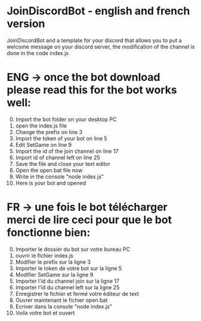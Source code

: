 # JoinDiscordBot - english and french version
JoinDiscordBot and a template for your discord that allows you to put a welcome message on your discord server,
the modification of the channel is done in the code index.js

# ENG -> once the bot download please read this for the bot works well:

0. Import the bot folder on your desktop PC
1. open the index.js file
2. Change the prefix on line 3
3. Import the token of your bot on line 5
4. Edit SetGame on line 9
5. Import the id of the join channel on line 17
6. Import id of channel left on line 25
7. Save the file and close your text editor
8. Open the open.bat file now
9. Write in the console "node index.js"
10. Here is your bot and opened

# FR -> une fois le bot télécharger merci de lire ceci pour que le bot fonctionne bien:

0. Importer le dossier du bot sur votre bureau PC
1. ouvrir le fichier index.js
2. Modifier le prefix sur la ligne 3
3. Importer le token de votre bot sur la ligne 5
4. Modifier SetGame sur la ligne 9
5. Importer l'id du channel join sur la ligne 17
6. Importer l'id du channel left sur la ligne 25
7. Enregistrer le fichier et fermé votre éditeur de text
8. Ouvrer maintenant le fichier open.bat
9. Ecriver dans la console "node index.js"
10. Voila votre bot et ouvert 
